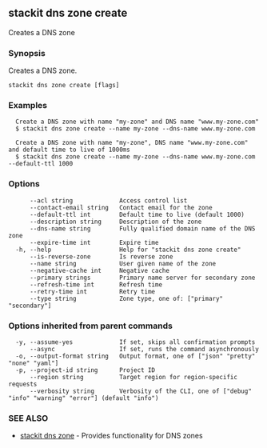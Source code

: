 ## stackit dns zone create

Creates a DNS zone

### Synopsis

Creates a DNS zone.

```
stackit dns zone create [flags]
```

### Examples

```
  Create a DNS zone with name "my-zone" and DNS name "www.my-zone.com"
  $ stackit dns zone create --name my-zone --dns-name www.my-zone.com

  Create a DNS zone with name "my-zone", DNS name "www.my-zone.com" and default time to live of 1000ms
  $ stackit dns zone create --name my-zone --dns-name www.my-zone.com --default-ttl 1000
```

### Options

```
      --acl string             Access control list
      --contact-email string   Contact email for the zone
      --default-ttl int        Default time to live (default 1000)
      --description string     Description of the zone
      --dns-name string        Fully qualified domain name of the DNS zone
      --expire-time int        Expire time
  -h, --help                   Help for "stackit dns zone create"
      --is-reverse-zone        Is reverse zone
      --name string            User given name of the zone
      --negative-cache int     Negative cache
      --primary strings        Primary name server for secondary zone
      --refresh-time int       Refresh time
      --retry-time int         Retry time
      --type string            Zone type, one of: ["primary" "secondary"]
```

### Options inherited from parent commands

```
  -y, --assume-yes             If set, skips all confirmation prompts
      --async                  If set, runs the command asynchronously
  -o, --output-format string   Output format, one of ["json" "pretty" "none" "yaml"]
  -p, --project-id string      Project ID
      --region string          Target region for region-specific requests
      --verbosity string       Verbosity of the CLI, one of ["debug" "info" "warning" "error"] (default "info")
```

### SEE ALSO

* [stackit dns zone](./stackit_dns_zone.md)	 - Provides functionality for DNS zones

